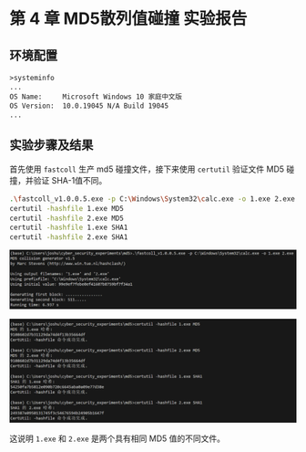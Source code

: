 # 第 4 章 MD5散列值碰撞 实验报告

## 环境配置

```
>systeminfo
...
OS Name:     Microsoft Windows 10 家庭中文版
OS Version:  10.0.19045 N/A Build 19045
...
```

## 实验步骤及结果

首先使用 `fastcoll` 生产 md5 碰撞文件，接下来使用 `certutil` 验证文件 MD5 碰撞，并验证 SHA-1值不同。

```bash
.\fastcoll_v1.0.0.5.exe -p C:\Windows\System32\calc.exe -o 1.exe 2.exe
certutil -hashfile 1.exe MD5
certutil -hashfile 2.exe MD5
certutil -hashfile 1.exe SHA1
certutil -hashfile 2.exe SHA1
```

![image-20230620110425767](README.assets/image-20230620110425767.png)

![image-20230620110438263](README.assets/image-20230620110438263.png)

这说明 `1.exe` 和 `2.exe` 是两个具有相同 MD5 值的不同文件。